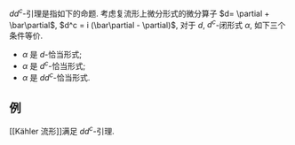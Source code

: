 
$dd^c$-引理是指如下的命题. 考虑复流形上微分形式的微分算子 $d= \partial + \bar\partial$, $d^c = i (\bar\partial - \partial)$, 对于 $d$, $d^c$-闭形式 $\alpha$, 如下三个条件等价.

- $\alpha$ 是 $d$-恰当形式;
- $\alpha$ 是 $d^c$-恰当形式;
- $\alpha$ 是 $dd^c$-恰当形式.

## 例

[[Kähler 流形]]满足 $dd^c$-引理.
